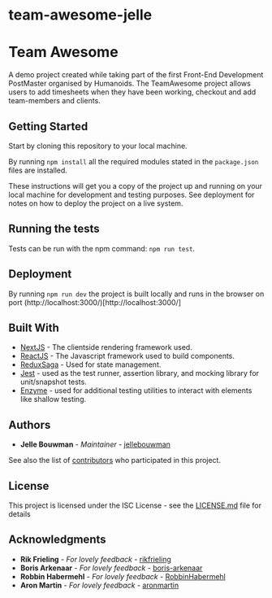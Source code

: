 # team-awesome-jelle

# Team Awesome

A demo project created while taking part of the first Front-End Development PostMaster organised by Humanoids. The TeamAwesome project allows users to add timesheets when they have been working, checkout and add team-members and clients.

## Getting Started

Start by cloning this repository to your local machine.

By running `npm install` all the required modules stated in the `package.json` files are installed.

These instructions will get you a copy of the project up and running on your local machine for development and testing purposes. See deployment for notes on how to deploy the project on a live system.

## Running the tests

Tests can be run with the npm command: `npm run test`.

## Deployment

By running `npm run dev` the project is built locally and runs in the browser on port (http://localhost:3000/)[http://localhost:3000/]

## Built With

* [NextJS](https://nextjs.org/docs/) - The clientside rendering framework used.
* [ReactJS](https://reactjs.org/docs/) - The Javascript framework used to build components.
* [ReduxSaga](https://redux-saga.js.org/) - Used for state management.
* [Jest](https://jestjs.io/) - used as the test runner, assertion library, and mocking library for unit/snapshot tests.
* [Enzyme](https://github.com/airbnb/enzyme) - used for additional testing utilities to interact with elements like shallow testing.


## Authors

* **Jelle Bouwman** - *Maintainer* - [jellebouwman](https://github.com/jellebouwman)

See also the list of [contributors](https://github.com/humanoidsbv/team-awesome-jelle/contributors) who participated in this project.

## License

This project is licensed under the ISC License - see the [LICENSE.md](LICENSE.md) file for details

## Acknowledgments

* **Rik Frieling** - *For lovely feedback* - [rikfrieling](https://github.com/RikFrieling)
* **Boris Arkenaar** - *For lovely feedback* - [boris-arkenaar](https://github.com/boris-arkenaar)
* **Robbin Habermehl** - *For lovely feedback* - [RobbinHabermehl](https://github.com/RobbinHabermehl)
* **Aron Martin** - *For lovely feedback* - [aronmartin](https://github.com/aronmartin)
